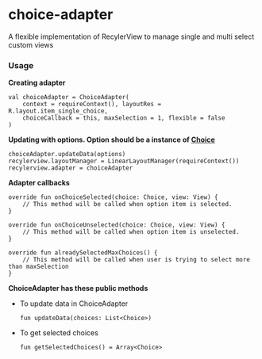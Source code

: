 # choice-adapter
A flexible implementation of RecylerView to manage single and multi select custom views

### Usage

**Creating adapter**
```
val choiceAdapter = ChoiceAdapter(
    context = requireContext(), layoutRes = R.layout.item_single_choice,
    choiceCallback = this, maxSelection = 1, flexible = false
)
```

**Updating with options. Option should be a instance of [Choice](https://github.com/abhishek-bharadwaj/choice-adapter/blob/master/choiceadapter/src/main/java/com/choiceadapter/Choice.kt)**
```
choiceAdapter.updateData(options)
recylerview.layoutManager = LinearLayoutManager(requireContext())
recylerview.adapter = choiceAdapter
```

**Adapter callbacks**
```
override fun onChoiceSelected(choice: Choice, view: View) {
    // This method will be called when option item is selected.
}

override fun onChoiceUnselected(choice: Choice, view: View) {
    // This method will be called when option item is unselected.
}

override fun alreadySelectedMaxChoices() {
    // This method will be called when user is trying to select more than maxSelection
}
```

**ChoiceAdapter has these public methods**
- To update data in ChoiceAdapter
    ```
    fun updateData(choices: List<Choice>)
    ```
- To get selected choices
    ```
    fun getSelectedChoices() = Array<Choice>
    ```